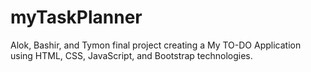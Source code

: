 # myTaskPlanner
Alok, Bashir, and Tymon final project creating a My TO-DO Application using HTML, CSS, JavaScript, and Bootstrap technologies.
